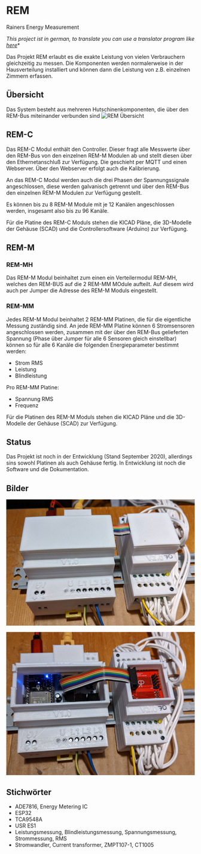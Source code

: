 # REM
Rainers Energy Measurement

*This project ist in german, to translate you can use a translator program like [here](https://translate.google.com/translate?hl=de&sl=auto&tl=en&u=https%3A%2F%2Fgithub.com%2FRrPt%2FREM)**

Das Projekt REM erlaubt es die exakte Leistung von vielen Verbrauchern gleichzeitig zu messen.
Die Komponenten werden normalerweise in der Hausverteilung installiert und können dann die Leistung von z.B. einzelnen Zimmern erfassen.

## Übersicht
Das System besteht aus mehreren Hutschinenkomponenten, die über den REM-Bus miteinander verbunden sind
![REM Übersicht](REM-Übersicht.jpg)

## REM-C 
Das REM-C Modul enthält den Controller. Dieser fragt alle Messwerte über den 
REM-Bus von den einzelnen REM-M Modulen ab und stellt diesen über den 
Ethernetanschluß zur Verfügung. Die geschieht per MQTT und einen Webserver.
Über den Webserver erfolgt auch die Kalibrierung.

An das REM-C Modul werden auch die drei Phasen der Spannungssignale angeschlossen,
diese werden galvanisch getrennt und über den REM-Bus den einzelnen REM-M Modulen
 zur Verfügung gestellt.

Es können bis zu 8 REM-M Module mit je 12 Kanälen angeschlossen werden, 
insgesamt also bis zu 96 Kanäle.

Für die Platine des REM-C Moduls stehen die KICAD Pläne, die 3D-Modelle der Gehäuse (SCAD) und die Controllersoftware (Arduino) zur Verfügung. 

## REM-M
### REM-MH
Das REM-M Modul beinhaltet zum einen ein Verteilermodul REM-MH, welches den REM-BUS auf die 2 REM-MM MOdule aufteilt.
Auf diesem wird auch per Jumper die Adresse des REM-M Moduls eingestellt.
### REM-MM
Jedes REM-M Modul beinhaltet 2 REM-MM Platinen, die für die eigentliche 
Messung zuständig sind.
An jede REM-MM Platine können 6 Stromsensoren angeschlossen werden, 
zusammen mit der über den REM-Bus gelieferten Spannung 
(Phase über Jumper für alle 6 Sensoren gleich einstellbar)
können so für alle 6 Kanäle die folgenden Energieparameter bestimmt werden:
 * Strom RMS
 * Leistung
 * Blindleistung
 
Pro REM-MM Platine:
 * Spannung RMS
 * Frequenz

Für die Platinen des REM-M Moduls stehen die KICAD Pläne und die 3D-Modelle der Gehäuse (SCAD) zur Verfügung. 
## Status
Das Projekt ist noch in der Entwicklung (Stand September 2020), 
allerdings sins sowohl Platinen als auch Gehäuse fertig.
In Entwicklung ist noch die Software und die Dokumentation.


## Bilder

![REM01](REM01.jpg)

![REM02](REM02.jpg)

## Stichwörter
 * ADE7816, Energy Metering IC
 * ESP32
 * TCA9548A
 * USR ES1
 * Leistungsmessung, Blindleistungsmessung, Spannungsmessung, Strommessung, RMS
 * Stromwandler, Current transformer, ZMPT107-1, CT1005
 